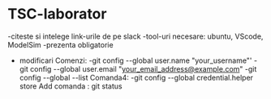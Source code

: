 # TSC-laborator

-citeste si intelege link-urile de pe slack
-tool-uri necesare: ubuntu, VScode, ModelSim
-prezenta obligatorie

- modificari
  Comenzi:
  -git config --global user.name "your_username"'
  -git config --global user.email "your_email_address@example.com"
  -git config --global --list
  Comanda4:
  -git config --global credential.helper store
  Add comanda : git status
